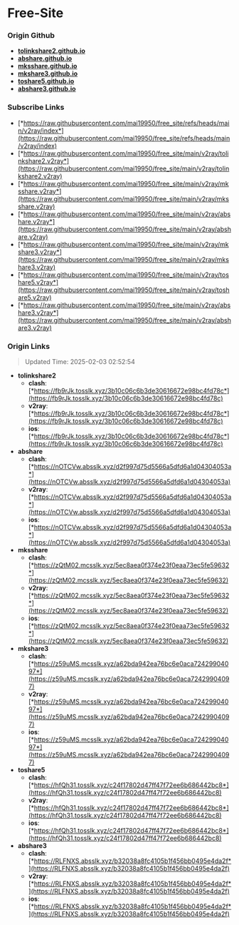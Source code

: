 # Free-Site

### Origin Github

- [**tolinkshare2.github.io**](https://github.com/tolinkshare2/tolinkshare2.github.io)
- [**abshare.github.io**](https://github.com/abshare/abshare.github.io)
- [**mksshare.github.io**](https://github.com/mksshare/mksshare.github.io)
- [**mkshare3.github.io**](https://github.com/mkshare3/mkshare3.github.io)
- [**toshare5.github.io**](https://github.com/toshare5/toshare5.github.io)
- [**abshare3.github.io**](https://github.com/abshare3/abshare3.github.io)

### Subscribe Links

- [*https://raw.githubusercontent.com/mai19950/free_site/refs/heads/main/v2ray/index*](https://raw.githubusercontent.com/mai19950/free_site/refs/heads/main/v2ray/index)
- [*https://raw.githubusercontent.com/mai19950/free_site/main/v2ray/tolinkshare2.v2ray*](https://raw.githubusercontent.com/mai19950/free_site/main/v2ray/tolinkshare2.v2ray)
- [*https://raw.githubusercontent.com/mai19950/free_site/main/v2ray/mksshare.v2ray*](https://raw.githubusercontent.com/mai19950/free_site/main/v2ray/mksshare.v2ray)
- [*https://raw.githubusercontent.com/mai19950/free_site/main/v2ray/abshare.v2ray*](https://raw.githubusercontent.com/mai19950/free_site/main/v2ray/abshare.v2ray)
- [*https://raw.githubusercontent.com/mai19950/free_site/main/v2ray/mkshare3.v2ray*](https://raw.githubusercontent.com/mai19950/free_site/main/v2ray/mkshare3.v2ray)
- [*https://raw.githubusercontent.com/mai19950/free_site/main/v2ray/toshare5.v2ray*](https://raw.githubusercontent.com/mai19950/free_site/main/v2ray/toshare5.v2ray)
- [*https://raw.githubusercontent.com/mai19950/free_site/main/v2ray/abshare3.v2ray*](https://raw.githubusercontent.com/mai19950/free_site/main/v2ray/abshare3.v2ray)

### Origin Links

> Updated Time: 2025-02-03 02:52:54

- **tolinkshare2**
  - **clash**: [*https://fb9rJk.tosslk.xyz/3b10c06c6b3de30616672e98bc4fd78c*](https://fb9rJk.tosslk.xyz/3b10c06c6b3de30616672e98bc4fd78c)
  - **v2ray**: [*https://fb9rJk.tosslk.xyz/3b10c06c6b3de30616672e98bc4fd78c*](https://fb9rJk.tosslk.xyz/3b10c06c6b3de30616672e98bc4fd78c)
  - **ios**: [*https://fb9rJk.tosslk.xyz/3b10c06c6b3de30616672e98bc4fd78c*](https://fb9rJk.tosslk.xyz/3b10c06c6b3de30616672e98bc4fd78c)
- **abshare**
  - **clash**: [*https://nOTCVw.absslk.xyz/d2f997d75d5566a5dfd6a1d04304053a*](https://nOTCVw.absslk.xyz/d2f997d75d5566a5dfd6a1d04304053a)
  - **v2ray**: [*https://nOTCVw.absslk.xyz/d2f997d75d5566a5dfd6a1d04304053a*](https://nOTCVw.absslk.xyz/d2f997d75d5566a5dfd6a1d04304053a)
  - **ios**: [*https://nOTCVw.absslk.xyz/d2f997d75d5566a5dfd6a1d04304053a*](https://nOTCVw.absslk.xyz/d2f997d75d5566a5dfd6a1d04304053a)
- **mksshare**
  - **clash**: [*https://zQtM02.mcsslk.xyz/5ec8aea0f374e23f0eaa73ec5fe59632*](https://zQtM02.mcsslk.xyz/5ec8aea0f374e23f0eaa73ec5fe59632)
  - **v2ray**: [*https://zQtM02.mcsslk.xyz/5ec8aea0f374e23f0eaa73ec5fe59632*](https://zQtM02.mcsslk.xyz/5ec8aea0f374e23f0eaa73ec5fe59632)
  - **ios**: [*https://zQtM02.mcsslk.xyz/5ec8aea0f374e23f0eaa73ec5fe59632*](https://zQtM02.mcsslk.xyz/5ec8aea0f374e23f0eaa73ec5fe59632)
- **mkshare3**
  - **clash**: [*https://z59uMS.mcsslk.xyz/a62bda942ea76bc6e0aca72429904097*](https://z59uMS.mcsslk.xyz/a62bda942ea76bc6e0aca72429904097)
  - **v2ray**: [*https://z59uMS.mcsslk.xyz/a62bda942ea76bc6e0aca72429904097*](https://z59uMS.mcsslk.xyz/a62bda942ea76bc6e0aca72429904097)
  - **ios**: [*https://z59uMS.mcsslk.xyz/a62bda942ea76bc6e0aca72429904097*](https://z59uMS.mcsslk.xyz/a62bda942ea76bc6e0aca72429904097)
- **toshare5**
  - **clash**: [*https://hfQh31.tosslk.xyz/c24f17802d47ff47f72ee6b686442bc8*](https://hfQh31.tosslk.xyz/c24f17802d47ff47f72ee6b686442bc8)
  - **v2ray**: [*https://hfQh31.tosslk.xyz/c24f17802d47ff47f72ee6b686442bc8*](https://hfQh31.tosslk.xyz/c24f17802d47ff47f72ee6b686442bc8)
  - **ios**: [*https://hfQh31.tosslk.xyz/c24f17802d47ff47f72ee6b686442bc8*](https://hfQh31.tosslk.xyz/c24f17802d47ff47f72ee6b686442bc8)
- **abshare3**
  - **clash**: [*https://RLFNXS.absslk.xyz/b32038a8fc4105b1f456bb0495e4da2f*](https://RLFNXS.absslk.xyz/b32038a8fc4105b1f456bb0495e4da2f)
  - **v2ray**: [*https://RLFNXS.absslk.xyz/b32038a8fc4105b1f456bb0495e4da2f*](https://RLFNXS.absslk.xyz/b32038a8fc4105b1f456bb0495e4da2f)
  - **ios**: [*https://RLFNXS.absslk.xyz/b32038a8fc4105b1f456bb0495e4da2f*](https://RLFNXS.absslk.xyz/b32038a8fc4105b1f456bb0495e4da2f)
